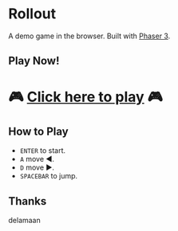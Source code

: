 # Rollout

A demo game in the browser. Built with [Phaser 3](http://phaser.io/).

## Play Now!

# 🎮 [Click here to play](https://delamaan.github.io/Rollout/) 🎮


## How to Play

 - `ENTER` to start.
 - `A` move ◀️.
 - `D` move ▶️.
 - `SPACEBAR` to jump.

## Thanks

delamaan
